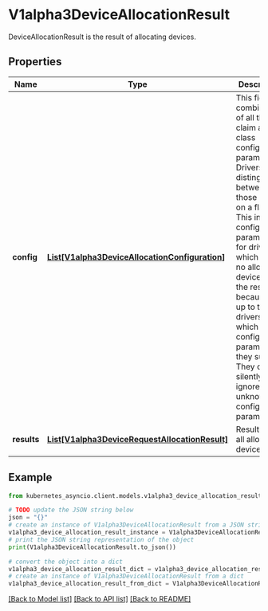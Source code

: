 # V1alpha3DeviceAllocationResult

DeviceAllocationResult is the result of allocating devices.

## Properties

Name | Type | Description | Notes
------------ | ------------- | ------------- | -------------
**config** | [**List[V1alpha3DeviceAllocationConfiguration]**](V1alpha3DeviceAllocationConfiguration.md) | This field is a combination of all the claim and class configuration parameters. Drivers can distinguish between those based on a flag.  This includes configuration parameters for drivers which have no allocated devices in the result because it is up to the drivers which configuration parameters they support. They can silently ignore unknown configuration parameters. | [optional] 
**results** | [**List[V1alpha3DeviceRequestAllocationResult]**](V1alpha3DeviceRequestAllocationResult.md) | Results lists all allocated devices. | [optional] 

## Example

```python
from kubernetes_asyncio.client.models.v1alpha3_device_allocation_result import V1alpha3DeviceAllocationResult

# TODO update the JSON string below
json = "{}"
# create an instance of V1alpha3DeviceAllocationResult from a JSON string
v1alpha3_device_allocation_result_instance = V1alpha3DeviceAllocationResult.from_json(json)
# print the JSON string representation of the object
print(V1alpha3DeviceAllocationResult.to_json())

# convert the object into a dict
v1alpha3_device_allocation_result_dict = v1alpha3_device_allocation_result_instance.to_dict()
# create an instance of V1alpha3DeviceAllocationResult from a dict
v1alpha3_device_allocation_result_from_dict = V1alpha3DeviceAllocationResult.from_dict(v1alpha3_device_allocation_result_dict)
```
[[Back to Model list]](../README.md#documentation-for-models) [[Back to API list]](../README.md#documentation-for-api-endpoints) [[Back to README]](../README.md)


